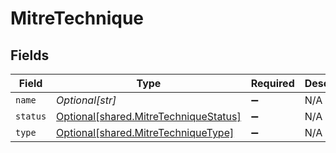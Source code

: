 # MitreTechnique


## Fields

| Field                                                                                    | Type                                                                                     | Required                                                                                 | Description                                                                              |
| ---------------------------------------------------------------------------------------- | ---------------------------------------------------------------------------------------- | ---------------------------------------------------------------------------------------- | ---------------------------------------------------------------------------------------- |
| `name`                                                                                   | *Optional[str]*                                                                          | :heavy_minus_sign:                                                                       | N/A                                                                                      |
| `status`                                                                                 | [Optional[shared.MitreTechniqueStatus]](undefined/models/shared/mitretechniquestatus.md) | :heavy_minus_sign:                                                                       | N/A                                                                                      |
| `type`                                                                                   | [Optional[shared.MitreTechniqueType]](undefined/models/shared/mitretechniquetype.md)     | :heavy_minus_sign:                                                                       | N/A                                                                                      |
